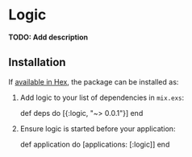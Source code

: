 # Logic

**TODO: Add description**

## Installation

If [available in Hex](https://hex.pm/docs/publish), the package can be installed as:

  1. Add logic to your list of dependencies in `mix.exs`:

        def deps do
          [{:logic, "~> 0.0.1"}]
        end

  2. Ensure logic is started before your application:

        def application do
          [applications: [:logic]]
        end
